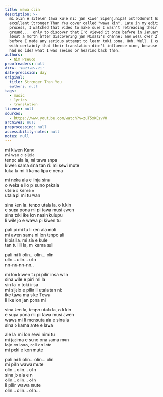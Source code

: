 ```yaml
---
title: wawa olin
description: >-
  mi olin e sitelen tawa kule ni: jan kiwen Sipenjunipa! astrodonunt has another
  excellent Stronger Than You cover called "wawa kin". Late in my editing
  process, I watched that video to make sure I wasn't retreading their
  ground...  only to discover that I'd viewed it once before in January 2020,
  about a month after discovering jan Misali's channel and well over 2 years
  before I made any serious attempt to learn toki pona. Huh. Well, I can say
  with certainty that their translation didn't influence mine, because I clearly
  had no idea what I was seeing or hearing back then.
authors:
  - Nim Pseudo
proofreaders: null
date: '2023-05-21'
date-precision: day
original:
  title: Stronger Than You
  authors: null
tags:
  - music
  - lyrics
  - translation
license: null
sources:
  - https://www.youtube.com/watch?v=zuT5xKQsvV0
archives: null
preprocessing: null
accessibility-notes: null
notes: null
---
```


  
mi kiwen Kane  
mi wan e sijelo  
tenpo ala la, mi tawa anpa  
kiwen sama sina tan ni: mi sewi mute  
luka tu mi li kama lipu e nena

mi noka ala e linja sina  
o weka e ilo pi suno pakala  
utala o kama a  
utala pi mi tu wan

sina ken la, tenpo utala la, o lukin  
e supa pona mi pi tawa musi awen  
sina toki ike lon nasin kulupu  
li wile jo e wawa pi kiwen tu

pali pi mi tu li ken ala moli  
mi awen sama ni lon tenpo ali  
kipisi la, mi sin e kule  
tan tu lili la, mi kama suli

pali mi li olin... olin... olin  
olin... olin... olin  
nn-nn-nn-nn...

mi lon kiwen tu pi pilin insa wan  
sina wile e pini mi la  
sin la, o toki insa  
mi sijelo e pilin li utala tan ni:  
ike tawa ma sike Tewa  
li ike lon jan pona mi

sina ken la, tenpo utala la, o lukin  
e supa pona mi pi tawa musi awen  
wawa mi li monsuta ala e sina la  
sina o kama ante e lawa

ale la, mi lon sewi nimi tu  
mi jasima e suno ona sama mun  
loje en laso, seli en lete  
mi poki e kon mute

pali mi li olin... olin... olin  
mi pilin wawa mute  
olin... olin... olin  
sina jo ala e ni  
olin... olin... olin  
li pilin wawa mute  
olin... olin... olin...
